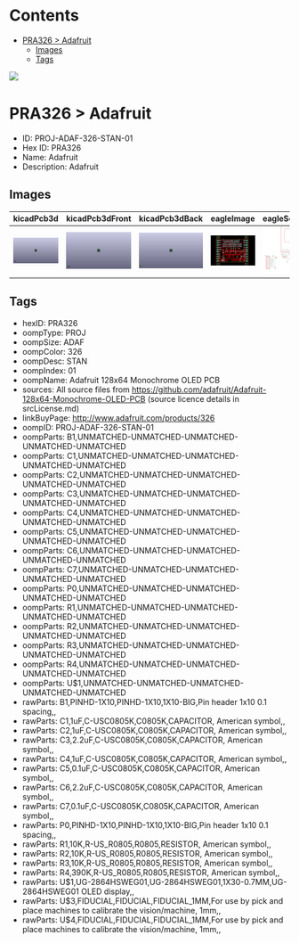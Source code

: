 



Contents
========

* [PRA326 > Adafruit](#pra326--adafruit)
	* [Images](#images)
	* [Tags](#tags)
  
![][im]
# PRA326 > Adafruit

- ID: PROJ-ADAF-326-STAN-01
- Hex ID: PRA326
- Name: Adafruit
- Description: Adafruit

## Images
  
  

|kicadPcb3d|kicadPcb3dFront|kicadPcb3dBack|eagleImage|eagleSchemImage|
| :---: | :---: | :---: | :---: | :---: |
|[![kicadPcb3d](kicadPcb3d_140.png)](kicadPcb3d.png)|[![kicadPcb3dFront](kicadPcb3dFront_140.png)](kicadPcb3dFront.png)|[![kicadPcb3dBack](kicadPcb3dBack_140.png)](kicadPcb3dBack.png)|[![eagleImage](eagleImage_140.png)](eagleImage.png)|[![eagleSchemImage](eagleSchemImage_140.png)](eagleSchemImage.png)|

## Tags

- hexID: PRA326
- oompType: PROJ
- oompSize: ADAF
- oompColor: 326
- oompDesc: STAN
- oompIndex: 01
- oompName: Adafruit 128x64 Monochrome OLED PCB
- sources: All source files from https://github.com/adafruit/Adafruit-128x64-Monochrome-OLED-PCB (source licence details in srcLicense.md)
- linkBuyPage: http://www.adafruit.com/products/326
- oompID: PROJ-ADAF-326-STAN-01
- oompParts: B1,UNMATCHED-UNMATCHED-UNMATCHED-UNMATCHED-UNMATCHED
- oompParts: C1,UNMATCHED-UNMATCHED-UNMATCHED-UNMATCHED-UNMATCHED
- oompParts: C2,UNMATCHED-UNMATCHED-UNMATCHED-UNMATCHED-UNMATCHED
- oompParts: C3,UNMATCHED-UNMATCHED-UNMATCHED-UNMATCHED-UNMATCHED
- oompParts: C4,UNMATCHED-UNMATCHED-UNMATCHED-UNMATCHED-UNMATCHED
- oompParts: C5,UNMATCHED-UNMATCHED-UNMATCHED-UNMATCHED-UNMATCHED
- oompParts: C6,UNMATCHED-UNMATCHED-UNMATCHED-UNMATCHED-UNMATCHED
- oompParts: C7,UNMATCHED-UNMATCHED-UNMATCHED-UNMATCHED-UNMATCHED
- oompParts: P0\,UNMATCHED-UNMATCHED-UNMATCHED-UNMATCHED-UNMATCHED
- oompParts: R1,UNMATCHED-UNMATCHED-UNMATCHED-UNMATCHED-UNMATCHED
- oompParts: R2,UNMATCHED-UNMATCHED-UNMATCHED-UNMATCHED-UNMATCHED
- oompParts: R3,UNMATCHED-UNMATCHED-UNMATCHED-UNMATCHED-UNMATCHED
- oompParts: R4,UNMATCHED-UNMATCHED-UNMATCHED-UNMATCHED-UNMATCHED
- oompParts: U$1,UNMATCHED-UNMATCHED-UNMATCHED-UNMATCHED-UNMATCHED
- rawParts: B1,PINHD-1X10,PINHD-1X10,1X10-BIG,Pin header 1x10 0.1 spacing,,
- rawParts: C1,1uF,C-USC0805K,C0805K,CAPACITOR, American symbol,,
- rawParts: C2,1uF,C-USC0805K,C0805K,CAPACITOR, American symbol,,
- rawParts: C3,2.2uF,C-USC0805K,C0805K,CAPACITOR, American symbol,,
- rawParts: C4,1uF,C-USC0805K,C0805K,CAPACITOR, American symbol,,
- rawParts: C5,0.1uF,C-USC0805K,C0805K,CAPACITOR, American symbol,,
- rawParts: C6,2.2uF,C-USC0805K,C0805K,CAPACITOR, American symbol,,
- rawParts: C7,0.1uF,C-USC0805K,C0805K,CAPACITOR, American symbol,,
- rawParts: P0\,PINHD-1X10,PINHD-1X10,1X10-BIG,Pin header 1x10 0.1 spacing,,
- rawParts: R1,10K,R-US_R0805,R0805,RESISTOR, American symbol,,
- rawParts: R2,10K,R-US_R0805,R0805,RESISTOR, American symbol,,
- rawParts: R3,10K,R-US_R0805,R0805,RESISTOR, American symbol,,
- rawParts: R4,390K,R-US_R0805,R0805,RESISTOR, American symbol,,
- rawParts: U$1,UG-2864HSWEG01,UG-2864HSWEG01,1X30-0.7MM,UG-2864HSWEG01 OLED display,,
- rawParts: U$3,FIDUCIAL,FIDUCIAL,FIDUCIAL_1MM,For use by pick and place machines to calibrate the vision/machine, 1mm,,
- rawParts: U$4,FIDUCIAL,FIDUCIAL,FIDUCIAL_1MM,For use by pick and place machines to calibrate the vision/machine, 1mm,,



[im]: kicadPcb3d_450.png
